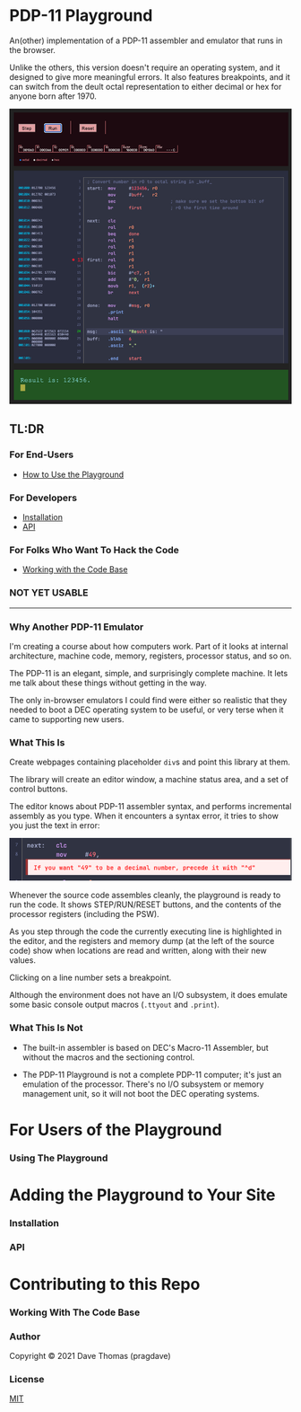 # PDP-11 Playground

An(other) implementation of a PDP-11 assembler and emulator that runs in the browser.

Unlike the others, this version doesn't require an operating system, and it
designed to give more meaningful errors. It also features breakpoints, and it
can switch from the deult octal representation to either decimal or hex for
anyone born after 1970.

<img src="./gh-assets/pdp-playground-sample.png" alt="Example of the playground
in use, showing the machine state, the code (both source and assembled binary),
and the console output."/>

## TL:DR

### For End-Users

* [How to Use the Playground](#using-the-playground)

### For Developers

* [Installation](#installation)
* [API](#API)

### For Folks Who Want To Hack the Code

* [Working with the Code Base](#working-with-the-code-base)


### NOT YET USABLE

----

### Why Another PDP-11 Emulator

I'm creating a course about how computers work. Part of it looks at internal
architecture, machine code, memory, registers, processor status, and so on.

The PDP-11 is an elegant, simple, and surprisingly complete machine. It lets
me talk about these things without getting in the way.

The only in-browser emulators I could find were either so realistic that they
needed to boot a DEC operating system to be useful, or very terse when it came
to supporting new users.

### What This Is

Create webpages containing placeholder `div`s and point this library at them.

The library will create an editor window, a machine status area, and a set of
control buttons.

The editor knows about PDP-11 assembler syntax, and performs incremental
assembly as you type. When it encounters a syntax error, it tries to show you
just the text in error:

<img src="gh-assets/sample-error.png" alt="How the assembler reports a syntax
error"/>

Whenever the source code assembles cleanly, the playground is ready to run the
code. It shows STEP/RUN/RESET buttons, and the contents of the processor
registers (including the PSW).

As you step through the code the currently executing line is highlighted in the
editor, and the registers and memory dump (at the left of the source code) show
when locations are read and written, along with their new values.

Clicking on a line number sets a breakpoint.

Although the environment does not have an I/O subsystem, it does emulate some
basic console output macros (`.ttyout` and `.print`).


### What This Is Not

* The built-in assembler is based on DEC's Macro-11 Assembler, but without the
macros and the sectioning control.

* The PDP-11 Playground is not a complete PDP-11 computer; it's just an
  emulation of the processor. There's no I/O subsystem or memory management
  unit, so it will not boot the DEC operating systems.

# For Users of the Playground

### Using The Playground

# Adding the Playground to Your Site

### Installation
### API


# Contributing to this Repo

### Working With The Code Base

### Author

Copyright © 2021 Dave Thomas (pragdave)

### License

[MIT](./LICENSE.md)


